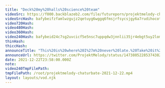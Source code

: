 ```yaml
---
title: "Deck%20my%20halls%20science%20team"
videoSrc: https://f000.backblazeb2.com/file/futureporn/projektmelody-chaturbate-2021-12-22.mp4
videoSrcHash: bafybeifzfamlwzgujz2qetuyg6wggq6fmsjrfsycsjgy6a7rudihocot4i?filename=projektmelody-chaturbate-20211222T235800Z-source.mp4
video720Hash: 
video480Hash: 
video360Hash: 
video240Hash: bafybeid24c7sg2uvcicf5e5nsc7uppqdw3jnnlii35jr4ebgt5uy2lombq?filename=projektmelody-chaturbate-20211222T235800Z-240p.mp4
thinHash: 
thiccHash: 
announceTitle: "This%20is%20where%20I%27m%20never%20late.%20Take%20it%20back"
announceUrl: https://twitter.com/ProjektMelody/status/1473805228537438209
date: 2021-12-22T23:58:00.000Z
note: 
video240TmpFilePath: 
tmpFilePath: /root/projektmelody-chaturbate-2021-12-22.mp4
layout: layouts/vod.njk
---
```

